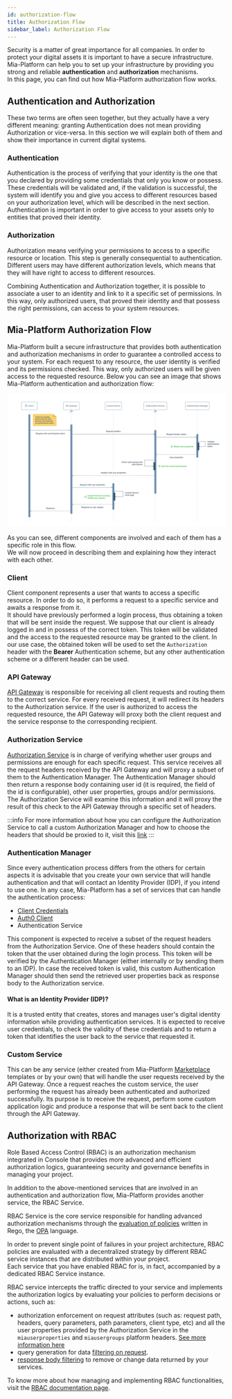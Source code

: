 ```yaml
---
id: authorization-flow
title: Authorization Flow
sidebar_label: Authorization Flow
---
```


Security is a matter of great importance for all companies. In order to protect your digital assets it is important to have a secure infrastructure.
Mia-Platform can help you to set up your infrastructure by providing you strong and reliable **authentication** and **authorization** mechanisms.  
In this page, you can find out how Mia-Platform authorization flow works.

## Authentication and Authorization

These two terms are often seen together, but they actually have a very different meaning: granting Authentication does not mean providing Authorization or vice-versa. In this section we will explain both of them and show their importance in current digital systems.

### Authentication

Authentication is the process of verifying that your identity is the one that you declared by providing some credentials that only you know or possess.
These credentials will be validated and, if the validation is successful, the system will identify you and give you access to different resources based on your authorization level, which will be described in the next section.  
Authentication is important in order to give access to your assets only to entities that proved their identity.

### Authorization

Authorization means verifying your permissions to access to a specific resource or location. This step is generally consequential to authentication.
Different users may have different authorization levels, which means that they will have right to access to different resources.  

Combining Authentication and Authorization together, it is possible to associate a user to an identity and link to it a specific set of permissions. In this way, only authorized users, that proved their identity and that possess the right permissions, can access to your system resources.

## Mia-Platform Authorization Flow

Mia-Platform built a secure infrastructure that provides both authentication and authorization mechanisms in order to guarantee a controlled access to your system.
For each request to any resource, the user identity is verified and its permissions checked. This way, only authorized users will be given access to the requested resource.
Below you can see an image that shows Mia-Platform authentication and authorization flow:

![Authorization Flow Sequence](img/authorization-flow-sequence.png)

As you can see, different components are involved and each of them has a specific role in this flow.  
We will now proceed in describing them and explaining how they interact with each other.

### Client

Client component represents a user that wants to access a specific resource. In order to do so, it performs a request to a specific service  and awaits a response from it.  
It should have previously performed a login process, thus obtaining a token that will be sent inside the request. We suppose that our client is already logged in and in possess of the correct token. This token will be validated and the access to the requested resource may be granted to the client. In our use case, the obtained token will be used to set the `Authorization` header with the **Bearer** Authentication scheme, but any other authentication scheme or a different header can be used.

### API Gateway

[API Gateway](../../runtime_suite/api-gateway/overview.md) is responsible for receiving all client requests and routing them to the correct service.
For every received request, it will redirect its headers to the Authorization service. If the user is authorized to access the requested resource, the API Gateway will proxy both the client request and the service response to the corresponding recipient.

### Authorization Service

[Authorization Service](../../runtime_suite/authorization-service/usage.md) is in charge of verifying whether user groups and permissions are enough for each specific request. This service receives all the request headers received by the API Gateway and will proxy a subset of them to the Authentication Manager.
The Authentication Manager should then return a response body containing user id (it is required, the field of the id is configurable), other user properties, groups and/or permissions. The Authorization Service will examine this information and it will proxy the result of this check to the API Gateway through a specific set of headers.

:::info
For more information about how you can configure the Authorization Service to call a custom Authorization Manager and how to choose the headers that should be proxied to it, visit this [link](../../runtime_suite/authorization-service/usage.md)
:::

### Authentication Manager

Since every authentication process differs from the others for certain aspects it is advisable that you create your own service that will handle authentication and that will contact an Identity Provider (IDP), if you intend to use one.
In any case, Mia-Platform has a set of services that can handle the authentication process:

* [Client Credentials](../../runtime_suite/client-credentials/configuration)
* [Auth0 Client](../../runtime_suite/auth0-client/configuration)
* Authentication Service

This component is expected to receive a subset of the request headers from the Authorization Service. One of these headers should contain the token that the user obtained during the login process.
This token will be verified by the Authentication Manager (either internally or by sending them to an IDP). In case the received token is valid, this custom Authentication Manager should then send the retrieved user properties back as response body to the Authorization service.

#### What is an Identity Provider (IDP)?

It is a trusted entity that creates, stores and manages user's digital identity information while providing authentication services. It is expected to receive user credentials, to check the validity of these credentials and to return a token that identifies the user back to the service that requested it.

### Custom Service

This can be any service (either created from Mia-Platform [Marketplace](../../marketplace/overview_marketplace) templates or by your own) that will handle the user requests received by the API Gateway.
Once a request reaches the custom service, the user performing the request has already been authenticated and authorized successfully.
Its purpose is to receive the request, perform some custom application logic and produce a response that will be sent back to the client through the API Gateway.

## Authorization with RBAC

Role Based Access Control (RBAC) is an authorization mechanism integrated in Console that provides more advanced and efficient authorization logics, guaranteeing security and governance benefits in managing your project.

In addition to the above-mentioned services that are involved in an authentication and authorization flow, 
Mia-Platform provides another service, the RBAC Service. 

RBAC Service is the core service responsible for handling advanced authorization mechanisms through the 
[evaluation of policies](../api-console/api-design/rbac_policies) written in Rego, 
the [OPA](https://www.openpolicyagent.org/docs/latest/) language.

In order to prevent single point of failures in your project architecture, RBAC policies are evaluated with a decentralized strategy by different RBAC service instances that are distributed within your project.  
Each service that you have enabled RBAC for is, in fact, accompanied by a dedicated RBAC Service instance.

RBAC service intercepts the traffic directed to your service and implements the authorization 
logics by evaluating your policies to perform decisions or actions, such as:

* authorization enforcement on request attributes (such as: request path, headers, query parameters, path parameters, client type, etc) and all the user properties provided by the Authorization Service in the `miauserproperties` and `miausergroups` platform headers. [See more information here](../api-console/api-design/rbac_policies#policies-input-data)
* query generation for data [filtering on request](../api-console/api-design/rbac#rbac-rows-filtering).
* [response body filtering](../api-console/api-design/rbac#rbac-response-filtering) to remove or change data returned by your services.

To know more about how managing and implementing RBAC functionalities, 
visit the [RBAC documentation page](../api-console/api-design/rbac).
